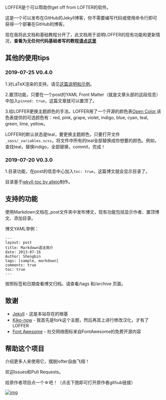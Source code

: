 LOFFER是个可以帮助你get off from LOFTER的软件。

这是一个可以发布在GitHub的Jekyll博客，你不需要编写代码或使用命令行即可获得一个部署在GitHub的博客。

现在我将此文档和基础教程分开了，此文档用于说明LOFFER的现有功能和更新情况，**查看为无任何代码基础者写的教程[请点这里](https://fromendworld.github.io/LOFFER/document/)**

## 其他的使用tips

### 2019-07-25 V0.4.0

1.对LaTeX渲染的支持，请见[这篇说明和示例](https://fromendworld.github.io/LOFFER/math-test/)。

2.置顶功能，只要在一个post的YAML Front Matter（就是文章头部的这段信息）中加入` pinned: true `，这篇文章就可以置顶了。

3.给LOFFER更换主题颜色的手法。LOFFER用了一个开源的颜色表[Open Color](https://yeun.github.io/open-color/),该色表提供的可选颜色有：red, pink, grape, violet, indigo, blue, cyan, teal, green, lime, yellow。

LOFFER的默认状态是teal，要更换主题颜色，只要打开文件` _sass/_variables.scss `，将文件中所有的teal全部替换成你想要的颜色。例如，查找teal，替换indigo，全部替换，commit，完成！


### 2019-07-20 V0.3.0

1.目录功能，在post的信息中心加入` toc: true `，这篇博文就会显示目录了。

目录基于[jekyll-toc by allejo](https://github.com/allejo/jekyll-toc)制作。


## 支持的功能

使用Markdown文档在_post文件夹中发布博文，现有功能包括显示作者、置顶博文、添加目录。

博文YAML举例：

    ---
    layout: post
    title: Markdown语法简介
    date: 2013-07-16
    Author: Shengbin 
    tags: [sample, markdown]
    comments: true
    toc: true
    ---

按照标签和日期查看博文归档。请查看/tags 和/archive 页面。


## 致谢

* [Jekyll](https://github.com/jekyll/jekyll) - 这是本站存在的根基
* [Kiko-now](<https://github.com/aweekj/kiko-now>) - 我首先是fork这个主题，然后再其上进行修改汉化，才有了LOFFER
* [Font Awesome](<https://fontawesome.com/>) - 社交网络图标来自FontAwesome的免费开源内容


## 帮助这个项目

介绍更多人来使用它，摆脱lofter自由飞翔！

欢迎Issues和Pull Requests。

给原作者项目点一个☆吧！（点击下图即可打开原作者github链接）

[![img](https://raw.githubusercontent.com/FromEndWorld/LOFFER/master/images/givemefive.png)](https://github.com/FromEndWorld/loffer)
